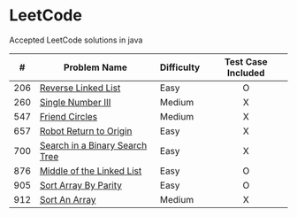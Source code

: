 # LeetCode

Accepted LeetCode solutions in java

| # | Problem Name | Difficulty | Test Case Included |
| --- | --- | --- | :---: |
| 206 | [Reverse Linked List](/src/ReverseLinkedList.java) | Easy | O |
| 260 | [Single Number III](/src/SingleNumberIII.java) | Medium | X |
| 547 | [Friend Circles](/src/FriendCircles.java) | Medium | X |
| 657 | [Robot Return to Origin](/src/RobotReturnToOrigin.java) | Easy | X |
| 700 | [Search in a Binary Search Tree](/src/SearchInABinarySearchTree.java) | Easy | X |
| 876 | [Middle of the Linked List](/src/MiddleOfTheLinkedList.java) | Easy | O |
| 905 | [Sort Array By Parity](/src/SortArrayByParity.java) | Easy | O |
| 912 | [Sort An Array](/src/SortAnArray.java) | Medium | X |
